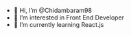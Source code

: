 - 👋 Hi, I’m @Chidambaram98
- 👀 I’m interested in Front End Developer
- 🌱 I’m currently learning React.js


<!---
Chidambaram98/Chidambaram98 is a ✨ special ✨ repository because its `README.md` (this file) appears on your GitHub profile.
You can click the Preview link to take a look at your changes.
--->
